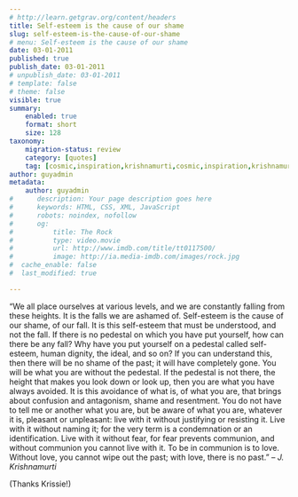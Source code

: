 ```yaml
---
# http://learn.getgrav.org/content/headers
title: Self-esteem is the cause of our shame
slug: self-esteem-is-the-cause-of-our-shame
# menu: Self-esteem is the cause of our shame
date: 03-01-2011
published: true
publish_date: 03-01-2011
# unpublish_date: 03-01-2011
# template: false
# theme: false
visible: true
summary:
    enabled: true
    format: short
    size: 128
taxonomy:
    migration-status: review
    category: [quotes]
    tag: [cosmic,inspiration,krishnamurti,cosmic,inspiration,krishnamurti]
author: guyadmin
metadata:
    author: guyadmin
#      description: Your page description goes here
#      keywords: HTML, CSS, XML, JavaScript
#      robots: noindex, nofollow
#      og:
#          title: The Rock
#          type: video.movie
#          url: http://www.imdb.com/title/tt0117500/
#          image: http://ia.media-imdb.com/images/rock.jpg
#  cache_enable: false
#  last_modified: true

---
```


“We all place ourselves at various levels, and we are constantly falling from these heights. It is the falls we are ashamed of. Self-esteem is the cause of our shame, of our fall. It is this self-esteem that must be understood, and not the fall. If there is no pedestal on which you have put yourself, how can there be any fall? Why have you put yourself on a pedestal called self-esteem, human dignity, the ideal, and so on? If you can understand this, then there will be no shame of the past; it will have completely gone. You will be what you are without the pedestal. If the pedestal is not there, the height that makes you look down or look up, then you are what you have always avoided. It is this avoidance of what is, of what you are, that brings about confusion and antagonism, shame and resentment. You do not have to tell me or another what you are, but be aware of what you are, whatever it is, pleasant or unpleasant: live with it without justifying or resisting it. Live with it without naming it; for the very term is a condemnation or an identification. Live with it without fear, for fear prevents communion, and without communion you cannot live with it. To be in communion is to love. Without love, you cannot wipe out the past; with love, there is no past.” – *J. Krishnamurti*

(Thanks Krissie!)